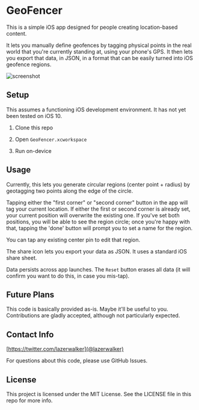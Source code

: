 # GeoFencer

This is a simple iOS app designed for people creating location-based content.

It lets you manually define geofences by tagging physical points in the real world that you're currently standing at, using your phone's GPS. It then lets you export that data, in JSON, in a format that can be easily turned into iOS geofence regions.

![screenshot](https://raw.github.com/lazerwalker/geofencer/master/screenshot.jpg)


## Setup

This assumes a functioning iOS development environment. It has not yet been tested on iOS 10.

1. Clone this repo

2. Open `GeoFencer.xcworkspace`

3. Run on-device


## Usage

Currently, this lets you generate circular regions (center point + radius) by geotagging two points along the edge of the circle. 

Tapping either the "first corner" or "second corner" button in the app will tag your current location. If either the first or second corner is already set, your current position will overwrite the existing one. If you've set both positions, you will be able to see the region circle; once you're happy with that, tapping the 'done' button will prompt you to set a name for the region.

You can tap any existing center pin to edit that region.

The share icon lets you export your data as JSON. It uses a standard iOS share sheet.

Data persists across app launches. The `Reset` button erases all data (it will confirm you want to do this, in case you mis-tap).


## Future Plans

This code is basically provided as-is. Maybe it'll be useful to you. Contributions are gladly accepted, although not particularly expected.


## Contact Info

[https://twitter.com/lazerwalker](@lazerwalker)

For questions about this code, please use GitHub Issues.

## License

This project is licensed under the MIT License. See the LICENSE file in this repo for more info.